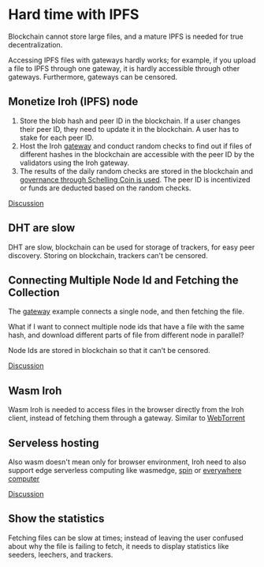 # Hard time with IPFS

Blockchain cannot store large files, and a mature IPFS is needed for true decentralization.

Accessing IPFS files with gateways hardly works; for example, if you upload a file to IPFS through one gateway, it is hardly accessible through other gateways. Furthermore, gateways can be censored.


## Monetize Iroh (IPFS) node

1. Store the blob hash and peer ID in the blockchain. If a user changes their peer ID, they need to update it in the blockchain. A user has to stake for each peer ID.
2. Host the Iroh [gateway](https://github.com/n0-computer/iroh-examples/blob/main/iroh-gateway/src/main.rs) and conduct random checks to find out if files of different hashes in the blockchain are accessible with the peer ID by the validators using the Iroh gateway.
3. The results of the daily random checks are stored in the blockchain and [governance through Schelling Coin is used](https://iambrainstorming.github.io/chapters/shivarthu/Shivarthu.html). The peer ID is incentivized or funds are deducted based on the random checks.

[Discussion](https://github.com/n0-computer/iroh/discussions/2356)

## DHT are slow

DHT are slow, blockchain can be used for storage of trackers, for easy peer discovery. Storing on blockchain, trackers can't be censored.

## Connecting Multiple Node Id and Fetching the Collection

The [gateway](https://github.com/n0-computer/iroh-examples/blob/main/iroh-gateway/src/main.rs#L358)  example connects a single node, and then fetching the file. 

What if I want to connect multiple node ids that have a file with the same hash, and download different parts of file from different node in parallel?

Node Ids are stored in blockchain so that it can't be censored. 

[Discussion](https://github.com/n0-computer/iroh/issues/2524)

## Wasm Iroh

Wasm Iroh is needed to access files in the browser directly from the Iroh client, instead of fetching them through a gateway. Similar to [WebTorrent](https://webtorrent.io/)

## Serveless hosting

Also wasm doesn't mean only for browser environment, Iroh need to also support edge serverless computing like wasmedge, [spin](https://github.com/fermyon/spin) or [everywhere computer](https://everywhere.computer/)

[Discussion](https://github.com/n0-computer/iroh/issues/1803)

## Show the statistics

Fetching files can be slow at times; instead of leaving the user confused about why the file is failing to fetch, it needs to display statistics like seeders, leechers, and trackers.
